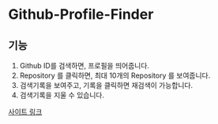 # Github-Profile-Finder

## 기능

1. Github ID를 검색하면, 프로필을 띄어줍니다.
2. Repository 를 클릭하면, 최대 10개의 Repository 를 보여줍니다.
3. 검색기록을 보여주고, 기록을 클릭하면 재검색이 가능합니다.
4. 검색기록을 지울 수 있습니다.

[사이트 링크](https://sopt-28th-web-azure.vercel.app/)

